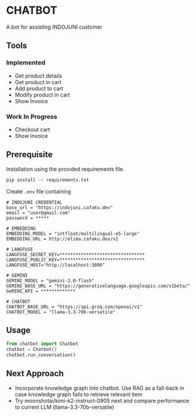 # CHATBOT
A bot for assisting INDOJUNI customer

## Tools
### Implemented
- Get product details
- Get product in cart
- Add product to cart
- Modify product in cart
- Show Invoice

### Work In Progress
- Checkout cart
- Show invoice

## Prerequisite
Installation using the provided requirements file.
```bash
pip install -r requirements.txt
```

Create `.env` file containing
```env
# INDOJUNI CREDENTIAL
base_url = "https://indojuni.cafaku.dev"
email = "user@gmail.com"
password = *****

# EMBEDDING
EMBEDDING_MODEL = "intfloat/multilingual-e5-large"
EMBEDDING_URL = http://elima.cafaku.dev/v1

# LANGFUSE 
LANGFUSE_SECRET_KEY=********************************
LANGFUSE_PUBLIC_KEY=********************************
LANGFUSE_HOST="http://localhost:3000"

# GEMINI
GEMINI_MODEL = "gemini-2.0-flash"
GEMINI_BASE_URL = "https://generativelanguage.googleapis.com/v1beta/"
GeMINI_API = *************

# CHATBOT
CHATBOT_BASE_URL = "https://api.groq.com/openai/v1"
CHATBOT_MODEL = "llama-3.3-70b-versatile"
```

## Usage
```python
from chatbot import Chatbot
chatbot = Chatbot()
chatbot.run_conversation()
```

## Next Approach
- Incorporate knowledge graph into chatbot. Use RAG as a fall-back in case knowledge graph fails to retrieve relevant item
- Try moonshotai/kimi-k2-instruct-0905 next and compare performance to current LLM (llama-3.3-70b-versatile)